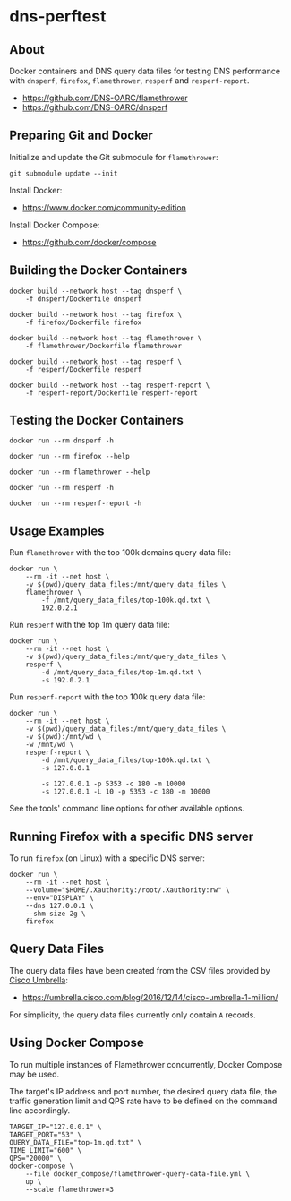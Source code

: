 # dns-perftest

## About

Docker containers and DNS query data files for testing DNS performance with `dnsperf`, `firefox`, `flamethrower`, `resperf` and `resperf-report`.

* https://github.com/DNS-OARC/flamethrower
* https://github.com/DNS-OARC/dnsperf


## Preparing Git and Docker

Initialize and update the Git submodule for `flamethrower`:

```
git submodule update --init
```

Install Docker:

* https://www.docker.com/community-edition

Install Docker Compose:

* https://github.com/docker/compose


## Building the Docker Containers

```
docker build --network host --tag dnsperf \
    -f dnsperf/Dockerfile dnsperf
```

```
docker build --network host --tag firefox \
    -f firefox/Dockerfile firefox
```

```
docker build --network host --tag flamethrower \
    -f flamethrower/Dockerfile flamethrower
```

```
docker build --network host --tag resperf \
    -f resperf/Dockerfile resperf
```

```
docker build --network host --tag resperf-report \
    -f resperf-report/Dockerfile resperf-report
```

## Testing the Docker Containers

```
docker run --rm dnsperf -h
```

```
docker run --rm firefox --help
```

```
docker run --rm flamethrower --help
```

```
docker run --rm resperf -h
```

```
docker run --rm resperf-report -h
```


## Usage Examples

Run `flamethrower` with the top 100k domains query data file:

```
docker run \
    --rm -it --net host \
    -v $(pwd)/query_data_files:/mnt/query_data_files \
    flamethrower \
        -f /mnt/query_data_files/top-100k.qd.txt \
        192.0.2.1
```

Run `resperf` with the top 1m query data file:

```
docker run \
    --rm -it --net host \
    -v $(pwd)/query_data_files:/mnt/query_data_files \
    resperf \
        -d /mnt/query_data_files/top-1m.qd.txt \
        -s 192.0.2.1
```

Run `resperf-report` with the top 100k query data file:

```
docker run \
    --rm -it --net host \
    -v $(pwd)/query_data_files:/mnt/query_data_files \
    -v $(pwd):/mnt/wd \
    -w /mnt/wd \
    resperf-report \
        -d /mnt/query_data_files/top-100k.qd.txt \
        -s 127.0.0.1

        -s 127.0.0.1 -p 5353 -c 180 -m 10000
        -s 127.0.0.1 -L 10 -p 5353 -c 180 -m 10000
```

See the tools' command line options for other available options.


## Running Firefox with a specific DNS server

To run `firefox` (on Linux) with a specific DNS server:

```
docker run \
    --rm -it --net host \
    --volume="$HOME/.Xauthority:/root/.Xauthority:rw" \
    --env="DISPLAY" \
    --dns 127.0.0.1 \
    --shm-size 2g \
    firefox
```


## Query Data Files

The query data files have been created from the CSV files provided by [Cisco Umbrella](https://umbrella.cisco.com/):

* https://umbrella.cisco.com/blog/2016/12/14/cisco-umbrella-1-million/

For simplicity, the query data files currently only contain `A` records.


## Using Docker Compose

To run multiple instances of Flamethrower concurrently, Docker Compose may be used.

The target's IP address and port number, the desired query data file, the traffic generation limit and QPS rate have to be defined on the command line accordingly.

```
TARGET_IP="127.0.0.1" \
TARGET_PORT="53" \
QUERY_DATA_FILE="top-1m.qd.txt" \
TIME_LIMIT="600" \
QPS="20000" \
docker-compose \
    --file docker_compose/flamethrower-query-data-file.yml \
    up \
    --scale flamethrower=3
```
